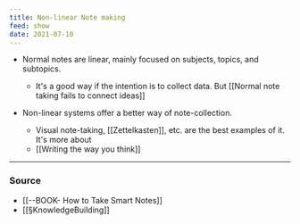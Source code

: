 ```yaml
---
title: Non-linear Note making
feed: show
date: 2021-07-10
---
```


- Normal notes are linear, mainly focused on subjects, topics, and subtopics. 
	- It's a good way if the intention is to collect data. But [[Normal note taking fails to connect ideas]]

- Non-linear systems offer a better way of note-collection. 
	- Visual note-taking, [[Zettelkasten]], etc. are the best examples of it. It's more about 
	- [[Writing the way you think]]

---
### Source
- [[--BOOK- How to Take Smart Notes]]
- [[§KnowledgeBuilding]]
